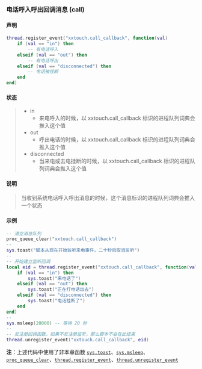 ### 电话呼入呼出回调消息 (call)


#### 声明
```lua
thread.register_event("xxtouch.call_callback", function(val)
	if (val == "in") then
		-- 有电话呼入
	elseif (val == "out") then
	    -- 有电话呼出
	elseif (val == "disconnected") then
		-- 电话被挂断
	end
end)
```


#### 状态
> - in
>   - 来电呼入的时候，以 xxtouch\.call\_callback 标识的进程队列词典会推入这个值
> - out
>   - 呼出电话的时候，以 xxtouch\.call\_callback 标识的进程队列词典会推入这个值
> - disconnected
>   - 当来电或去电挂断的时候，以 xxtouch\.call\_callback 标识的进程队列词典会推入这个值


#### 说明
> 当收到系统电话呼入呼出消息的时候，这个消息标识的进程队列词典会推入一个状态  


#### 示例  
```lua
-- 清空消息队列
proc_queue_clear("xxtouch.call_callback")
--
sys.toast("脚本从现在开始监听来电事件，二十秒后取消监听")
--
-- 开始建立监听回调
local eid = thread.register_event("xxtouch.call_callback", function(val)
	if (val == "in") then
		sys.toast("来电话了")
	elseif (val == "out") then
		sys.toast("正在打电话出去")
	elseif (val == "disconnected") then
		sys.toast("电话挂断了")
	end
end)
--
sys.msleep(20000) -- 等待 20 秒
--
-- 反注册回调函数，如果不反注册监听，那么脚本不会在此结束
thread.unregister_event("xxtouch.call_callback", eid)
```
**注**：上述代码中使用了非本章函数 [`sys.toast`](/Handbook/sys/sys.toast.md)、[`sys.msleep`](/Handbook/sys/sys.msleep.md)、[`proc_queue_clear`](/Handbook/proc/proc_queue_clear.md)、[`thread.register_event`](/Handbook/thread/thread.register_event.md)、[`thread.unregister_event`](/Handbook/thread/thread.unregister_event.md)

